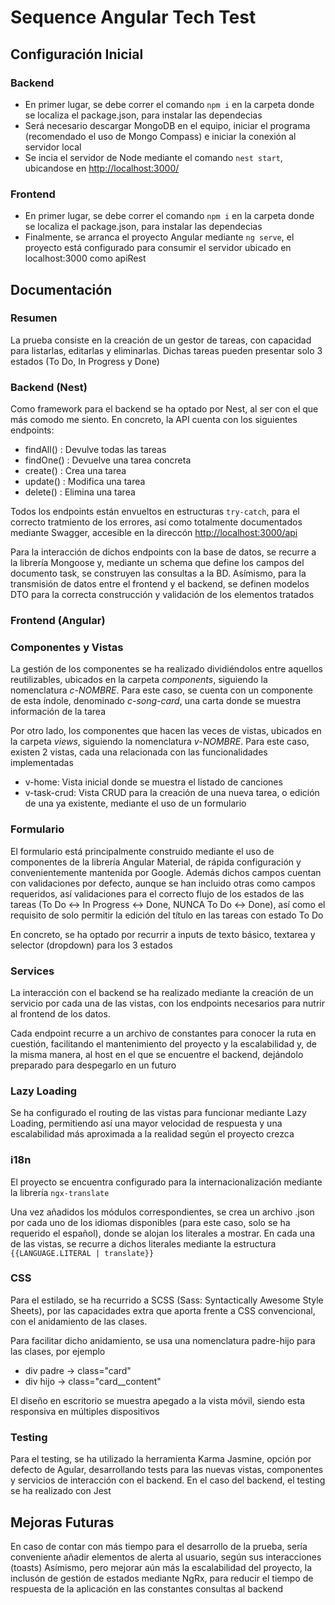 # Sequence Angular Tech Test

## Configuración Inicial
### Backend
-   En primer lugar, se debe correr el comando `npm i` en la carpeta donde se localiza el package.json, para instalar las dependecias
-   Será necesario descargar MongoDB en el equipo, iniciar el programa (recomendado el uso de Mongo Compass) e iniciar la conexión al servidor local
-   Se incia el servidor de Node mediante el comando `nest start`, ubicandose en [http://localhost:3000/](http://localhost:3000/)

### Frontend

-   En primer lugar, se debe correr el comando `npm i` en la carpeta donde se localiza el package.json, para instalar las dependecias
-   Finalmente, se arranca el proyecto Angular mediante `ng serve`, el proyecto está configurado para consumir el servidor ubicado en localhost:3000 como apiRest

## Documentación

### Resumen

La prueba consiste en la creación de un gestor de tareas, con capacidad para listarlas, editarlas y eliminarlas. Dichas tareas pueden presentar solo 3 estados (To Do, In Progress y Done)

### Backend (Nest)

Como framework para el backend se ha optado por Nest, al ser con el que más comodo me siento. En concreto, la API cuenta con los siguientes endpoints:
- findAll() : Devulve todas las tareas
- findOne() : Devuelve una tarea concreta
- create() : Crea una tarea
- update() : Modifica una tarea
- delete() : Elimina una tarea

Todos los endpoints están envueltos en estructuras `try-catch`, para el correcto tratmiento de los errores, así como totalmente documentados mediante Swagger, accesible en la direccón [http://localhost:3000/api](http://localhost:3000/api)

Para la interacción de dichos endpoints con la base de datos, se recurre a la librería Mongoose y, mediante un schema que define los campos del documento task, se construyen las consultas a la BD. Asímismo, para la transmisión de datos entre el frontend y el backend, se definen modelos DTO para la correcta construcción y validación de los elementos tratados

### Frontend (Angular)

### Componentes y Vistas

La gestión de los componentes se ha realizado dividiéndolos entre aquellos reutilizables, ubicados en la carpeta _components_, siguiendo la nomenclatura _c-NOMBRE_. Para este caso, se cuenta con un componente de esta índole, denominado _c-song-card_, una carta donde se muestra información de la tarea

Por otro lado, los componentes que hacen las veces de vistas, ubicados en la carpeta _views_, siguiendo la nomenclatura _v-NOMBRE_. Para este caso, existen 2 vistas, cada una relacionada con las funcionalidades implementadas

-   v-home: Vista inicial donde se muestra el listado de canciones
-   v-task-crud: Vista CRUD para la creación de una nueva tarea, o edición de una ya existente, mediante el uso de un formulario

### Formulario

El formulario está principalmente construido mediante el uso de componentes de la librería Angular Material, de rápida configuración y convenientemente mantenida por Google. Además dichos campos cuentan con validaciones por defecto, aunque se han incluido otras como campos requeridos, así validaciones para el correcto flujo de los estados de las tareas (To Do <-> In Progress <-> Done, NUNCA To Do <-> Done), así como el requisito de solo permitir la edición del título en las tareas con estado To Do

En concreto, se ha optado por recurrir a inputs de texto básico, textarea y selector (dropdown) para los 3 estados

### Services

La interacción con el backend se ha realizado mediante la creación de un servicio por cada una de las vistas, con los endpoints necesarios para nutrir al frontend de los datos.

Cada endpoint recurre a un archivo de constantes para conocer la ruta en cuestión, facilitando el mantenimiento del proyecto y la escalabilidad y, de la misma manera, al host en el que se encuentre el backend, dejándolo preparado para despegarlo en un futuro

### Lazy Loading

Se ha configurado el routing de las vistas para funcionar mediante Lazy Loading, permitiendo así una mayor velocidad de respuesta y una escalabilidad más aproximada a la realidad según el proyecto crezca

### i18n

El proyecto se encuentra configurado para la internacionalización mediante la librería `ngx-translate`

Una vez añadidos los módulos correspondientes, se crea un archivo .json por cada uno de los idiomas disponibles (para este caso, solo se ha requerido el español), donde se alojan los literales a mostrar. En cada una de las vistas, se recurre a dichos literales mediante la estructura `{{LANGUAGE.LITERAL | translate}}`

### CSS
Para el estilado, se ha recurrido a SCSS (Sass: Syntactically Awesome Style Sheets), por las capacidades extra que aporta frente a CSS convencional, con el anidamiento de las clases.

Para facilitar dicho anidamiento, se usa una nomenclatura padre-hijo para las clases, por ejemplo

-   div padre -> class="card"
-   div hijo -> class="card__content"

El diseño en escritorio se muestra apegado a la vista móvil, siendo esta responsiva en múltiples dispositivos

### Testing
Para el testing, se ha utilizado la herramienta Karma Jasmine, opción por defecto de Agular, desarrollando tests para las nuevas vistas, componentes y servicios de interacción con el backend. En el caso del backend, el testing se ha realizado con Jest

## Mejoras Futuras
En caso de contar con más tiempo para el desarrollo de la prueba, sería conveniente añadir elementos de alerta al usuario, según sus interacciones (toasts)
Asímismo, pero mejorar aún más la escalabilidad del proyecto, la inclusón de gestión de estados mediante NgRx, para reducir el tiempo de respuesta de la aplicación en las constantes consultas al backend

